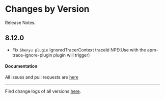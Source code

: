 Changes by Version
==================
Release Notes.

8.12.0
------------------
* Fix `Shenyu plugin` IgnoredTracerContext traceId NPE(Use with the apm-trace-ignore-plugin plugin will trigger)

#### Documentation


All issues and pull requests are [here](https://github.com/apache/skywalking/milestone/138?closed=1)

------------------
Find change logs of all versions [here](changes).
